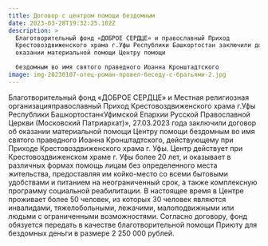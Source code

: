 ```yaml
---
title: Договор с центром помощи бездомным
date: 2023-03-28T19:32:25.102Z
description: >
  Благотворительный фонд «ДОБРОЕ СЕРДЦЕ» и православный Приход
  Крестовоздвиженского храма г.Уфы Республики Башкортостан заключили договор об
  оказании материальной помощи Центру помощи

  бездомным во имя святого праведного Иоанна Кронштадтского
image: img-20230107-отец-роман-провел-беседу-с-братьями-2.jpg
---
```

Благотворительный фонд «ДОБРОЕ СЕРДЦЕ» и Местная религиозная организацияправославный Приход Крестовоздвиженского храма г.Уфы Республики Башкортостан«Уфимской Епархии Русской Православной Церкви (Московский Патриархат)», 27.03.2023 года заключили договор об оказании материальной помощи Центру помощи бездомным во имя святого праведного Иоанна Кронштадтского, действующему при Приходе Крестовоздвиженского храма г. Уфы. Центр действует при Крестовоздвиженском храме г. Уфы более 20 лет, и оказывает в различных формах помощь лицам без определенного места жительства, предоставляя им койко-место со всеми бытовыми удобствами и питанием на неограниченный срок, а также комплексную программу социальной реабилитации. В настоящее время в Центре проживает более 50 человек, из которых 30 человек являются инвалидами, тяжелобольными, лежачими, малоподвижными или людьми с ограниченными возможностями. Согласно договору, фонд обязуется передать в качестве благотворительной помощи Приюту для бездомных деньги в размере 2 250 000 рублей.